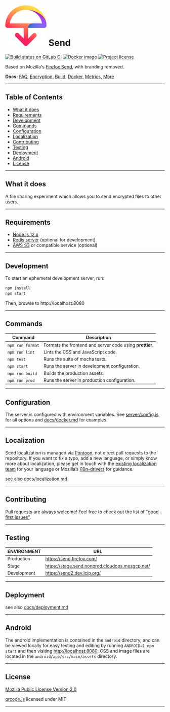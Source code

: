 # [![Send](./assets/icon.svg)](https://gitlab.com/timvisee/send/) Send

[![Build status on GitLab CI][gitlab-ci-master-badge]][gitlab-ci-link]
[![Docker image][docker-image-badge]][docker-image-link]
[![Project license][repo-license-badge]](LICENSE)

[docker-image-badge]: https://img.shields.io/badge/docker-latest-blue.svg
[docker-image-link]: https://gitlab.com/timvisee/send/container_registry/eyJuYW1lIjoidGltdmlzZWUvc2VuZCIsInRhZ3NfcGF0aCI6Ii90aW12aXNlZS9zZW5kL3JlZ2lzdHJ5L3JlcG9zaXRvcnkvMTQxODUwNC90YWdzP2Zvcm1hdD1qc29uIiwiaWQiOjE0MTg1MDQsImNsZWFudXBfcG9saWN5X3N0YXJ0ZWRfYXQiOm51bGx9
[gitlab-ci-link]: https://gitlab.com/timvisee/send/pipelines
[gitlab-ci-master-badge]: https://gitlab.com/timvisee/send/badges/master/pipeline.svg
[repo-license-badge]: https://img.shields.io/github/license/timvisee/send.svg

Based on Mozilla's [Firefox Send](https://github.com/mozilla/send),
with branding removed.

**Docs:** [FAQ](docs/faq.md), [Encryption](docs/encryption.md), [Build](docs/build.md), [Docker](docs/docker.md), [Metrics](docs/metrics.md), [More](docs/)

---

## Table of Contents

* [What it does](#what-it-does)
* [Requirements](#requirements)
* [Development](#development)
* [Commands](#commands)
* [Configuration](#configuration)
* [Localization](#localization)
* [Contributing](#contributing)
* [Testing](#testing)
* [Deployment](#deployment)
* [Android](#android)
* [License](#license)

---

## What it does

A file sharing experiment which allows you to send encrypted files to other users.

---

## Requirements

- [Node.js 12.x](https://nodejs.org/)
- [Redis server](https://redis.io/) (optional for development)
- [AWS S3](https://aws.amazon.com/s3/) or compatible service (optional)

---

## Development

To start an ephemeral development server, run:

```sh
npm install
npm start
```

Then, browse to http://localhost:8080

---

## Commands

| Command          | Description |
|------------------|-------------|
| `npm run format` | Formats the frontend and server code using **prettier**.
| `npm run lint`   | Lints the CSS and JavaScript code.
| `npm test`       | Runs the suite of mocha tests.
| `npm start`      | Runs the server in development configuration.
| `npm run build`  | Builds the production assets.
| `npm run prod`   | Runs the server in production configuration.

---

## Configuration

The server is configured with environment variables. See [server/config.js](server/config.js) for all options and [docs/docker.md](docs/docker.md) for examples.

---

## Localization

Send localization is managed via [Pontoon](https://pontoon.mozilla.org/projects/test-pilot-firefox-send/), not direct pull requests to the repository. If you want to fix a typo, add a new language, or simply know more about localization, please get in touch with the [existing localization team](https://pontoon.mozilla.org/teams/) for your language or Mozilla’s [l10n-drivers](https://wiki.mozilla.org/L10n:Mozilla_Team#Mozilla_Corporation) for guidance.

see also [docs/localization.md](docs/localization.md)

---

## Contributing

Pull requests are always welcome! Feel free to check out the list of ["good first issues"](https://github.com/mozilla/send/issues?q=is%3Aopen+is%3Aissue+label%3A%22good+first+issue%22).

---

## Testing

| ENVIRONMENT | URL
|-------------|-----
| Production  | <https://send.firefox.com/>
| Stage       | <https://stage.send.nonprod.cloudops.mozgcp.net/>
| Development | <https://send2.dev.lcip.org/>

---

## Deployment

see also [docs/deployment.md](docs/deployment.md)

---

## Android

The android implementation is contained in the `android` directory, and can be viewed locally for easy testing and editing by running `ANDROID=1 npm start` and then visiting <http://localhost:8080>. CSS and image files are located in the `android/app/src/main/assets` directory.

---

## License

[Mozilla Public License Version 2.0](LICENSE)

[qrcode.js](https://github.com/kazuhikoarase/qrcode-generator) licensed under MIT

---
